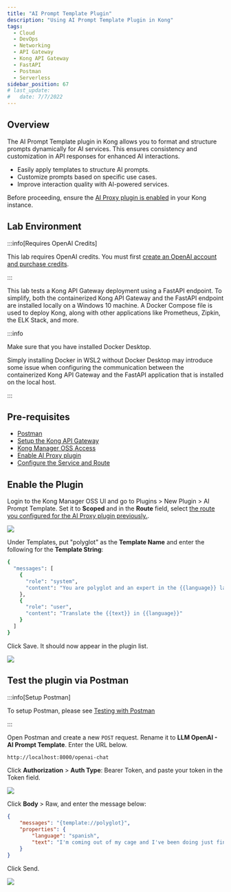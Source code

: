 ```yaml
---
title: "AI Prompt Template Plugin"
description: "Using AI Prompt Template Plugin in Kong"
tags: 
  - Cloud
  - DevOps
  - Networking 
  - API Gateway
  - Kong API Gateway
  - FastAPI 
  - Postman
  - Serverless
sidebar_position: 67
# last_update:
#   date: 7/7/2022
---
```



## Overview

The AI Prompt Template plugin in Kong allows you to format and structure prompts dynamically for AI services. This ensures consistency and customization in API responses for enhanced AI interactions.

- Easily apply templates to structure AI prompts.  
- Customize prompts based on specific use cases.  
- Improve interaction quality with AI-powered services.  

Before proceeding, ensure the [AI Proxy plugin is enabled](/docs/021-Software-Engineering/017-Kong-API-Gateway/060-AI-and-Transformation/065-AI-Proxy-Plugin.md) in your Kong instance.


## Lab Environment

:::info[Requires OpenAI Credits]

This lab requires OpenAI credits. You must first [create an OpenAI account and purchase credits](/docs/021-Software-Engineering/017-Kong-API-Gateway/060-AI-and-Transformation/065-AI-Proxy-Plugin.md#get-a-chatgpt-api-key).

:::


This lab tests a Kong API Gateway deployment using a FastAPI endpoint. To simplify, both the containerized Kong API Gateway and the FastAPI endpoint are installed locally on a Windows 10 machine. A Docker Compose file is used to deploy Kong, along with other applications like Prometheus, Zipkin, the ELK Stack, and more.

:::info 

Make sure that you have installed Docker Desktop. 

Simply installing Docker in WSL2 without Docker Desktop may introduce some issue when configuring the communication between the containerized Kong API Gateway and the FastAPI application that is installed on the local host.

:::

## Pre-requisites 

- [Postman](https://www.postman.com/downloads/)
- [Setup the Kong API Gateway](/docs/021-Software-Engineering/017-Kong-API-Gateway/015-Containerized-Kong-and-Other-Apps.md)
- [Kong Manager OSS Access](/docs/021-Software-Engineering/017-Kong-API-Gateway/015-Containerized-Kong-and-Other-Apps.md)
- [Enable AI Proxy plugin](/docs/021-Software-Engineering/017-Kong-API-Gateway/060-AI-and-Transformation/065-AI-Proxy-Plugin.md)
- [Configure the Service and Route](/docs/021-Software-Engineering/017-Kong-API-Gateway/060-AI-and-Transformation/065-AI-Proxy-Plugin.md#configure-the-service-and-route)


## Enable the Plugin 

Login to the Kong Manager OSS UI and go to Plugins > New Plugin > AI Prompt Template.
Set it to **Scoped** and in the **Route** field, select [the route you configured for the AI Proxy plugin previously.](/docs/021-Software-Engineering/017-Kong-API-Gateway/060-AI-and-Transformation/065-AI-Proxy-Plugin.md#configure-the-service-and-route).

![](/img/docs/12072024-ai-prompt-template-scoped.png)

Under Templates, put "polyglot" as the **Template Name** and enter the following for the **Template String**:

```bash
{
  "messages": [
    {
      "role": "system",
      "content": "You are polyglot and an expert in the {{language}} language"
    },
    {
      "role": "user",
      "content": "Translate the {{text}} in {{language}}"
    }
  ]
} 
```

Click Save. It should now appear in the plugin list.

![](/img/docs/12072024-ai-prompt-template-enabled-plugin.png)



## Test the plugin via Postman 

:::info[Setup Postman]

To setup Postman, please see [Testing with Postman](/docs/021-Software-Engineering/017-Kong-API-Gateway/016-Testing-wth-an-FastAPI-Endpoint.md#testing-with-postman)

:::

Open Postman and create a new `POST` request. Rename it to **LLM OpenAI - AI Prompt Template**. Enter the URL below.

```bash
http://localhost:8000/openai-chat
```

Click **Authorization** > **Auth Type**: Bearer Token, and paste your token in the Token field.

![](/img/docs/Screenshot-2024-12-07-020849-2.png)

Click **Body** > Raw, and enter the message below:

```json
{
    "messages": "{template://polyglot}",  
    "properties": {
        "language": "spanish",
        "text": "I'm coming out of my cage and I've been doing just fine."
    }
}
```

Click Send.

![](/img/docs/12072024-ai-prompt-template-working-translation.png)


